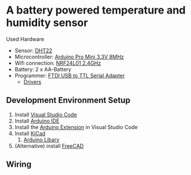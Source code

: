 # A battery powered temperature and humidity sensor
Used Hardware
- Sensor: [DHT22]()
- Microcontroller: [Arduino Pro Mini 3.3V 8MHz]()
- Wifi connection: [NRF24L01 2.4GHz]()
- Battery: 2 x AA-Battery
- Programmer: [FTDI USB to TTL Serial Adapter](https://www.mikrocontroller.net/topic/435491)
    - [Drivers](https://ftdichip.com/drivers/)

## Development Environment Setup
1. Install [Visual Studio Code](https://code.visualstudio.com/download)
2. Install [Arduino IDE](https://www.arduino.cc/en/software)
3. Install the [Arduino Extension](https://marketplace.visualstudio.com/items?itemName=vsciot-vscode.vscode-arduino) in Visual Studio Code
4. Install [KiCad]()
    1. [Arduino Libary](https://github.com/Duckle29/kicad-libraries)
5. (Alternative) install [FreeCAD]()

## Wiring